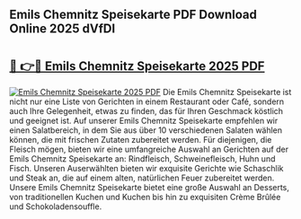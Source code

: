 ## Emils Chemnitz Speisekarte PDF Download Online 2025 dVfDI

# <h2><a href="http://gcbnaw.nevu.top/?p=Emils+Chemnitz+Speisekarte">🔗 👉🔴 Emils Chemnitz Speisekarte 2025 PDF</a></h2>

[![Emils Chemnitz Speisekarte 2025 PDF](https://i.imgur.com/dBaPXMq.png)](http://gcbnaw.nevu.top/?p=Emils+Chemnitz+Speisekarte)
Die Emils Chemnitz Speisekarte ist nicht nur eine Liste von Gerichten in einem Restaurant oder Café, sondern auch Ihre Gelegenheit, etwas zu finden, das für Ihren Geschmack köstlich und geeignet ist. Auf unserer Emils Chemnitz Speisekarte empfehlen wir einen Salatbereich, in dem Sie aus über 10 verschiedenen Salaten wählen können, die mit frischen Zutaten zubereitet werden. Für diejenigen, die Fleisch mögen, bieten wir eine umfangreiche Auswahl an Gerichten auf der Emils Chemnitz Speisekarte an: Rindfleisch, Schweinefleisch, Huhn und Fisch. Unseren Auserwählten bieten wir exquisite Gerichte wie Schaschlik und Steak an, die auf einem alten, natürlichen Feuer zubereitet werden. Unsere Emils Chemnitz Speisekarte bietet eine große Auswahl an Desserts, von traditionellen Kuchen und Kuchen bis hin zu exquisiten Crème Brûlée und Schokoladensouffle.
